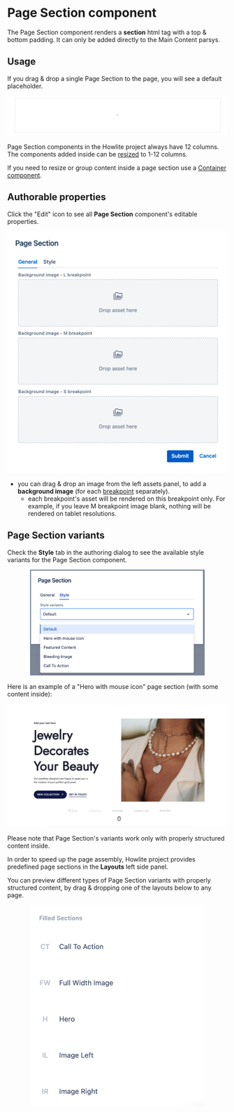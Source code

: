 # Page Section component


The Page Section component renders a __section__ html tag with a top & bottom padding. It can only be added directly to the Main Content parsys.

## Usage

If you drag & drop a single Page Section to the page, you will see a default placeholder.

<p align="center" width="100%">
    <img class="image--with-border" src="./page-section-placeholder.jpg" alt="Page Section placeholder">
</p>

Page Section components in the Howlite project always have 12 columns. The components added inside can be [resized](../grid) to 1-12 columns.

If you need to resize or group content inside a page section use a [Container component](../container).

## Authorable properties

Click the "Edit" icon to see all **Page Section** component's editable properties.

<p align="center" width="100%">
    <img class="image--with-border" src="./dialog.jpg" alt="Page section - general properties">
</p>

- you can drag & drop an image from the left assets panel, to add a **background image** (for each [breakpoint](../grid#breakpoints-definition) separately).
    - each breakpoint's asset will be rendered on this breakpoint only. For example, if you leave M breakpoint image blank, nothing will be rendered on tablet resolutions.

## Page Section variants
Check the **Style** tab in the authoring dialog to see the available style variants for the Page Section component. 

<p align="center" width="100%">
    <img class="image--with-border" src="./style-variants.jpg" alt="Page section - style variants" width="400px">
</p>

Here is an example of a "Hero with mouse icon" page section (with some content inside):

<p align="center" width="100%">
    <img class="image--with-border" src="./example.jpg" alt="Page section - hero variant example">
</p>

Please note that Page Section's variants work only with properly structured content inside. 

In order to speed up the page assembly, Howlite project provides predefined page sections in the **Layouts** left side panel.

You can preview different types of Page Section variants with properly structured content, by drag & dropping one of the layouts below to any page.

<p align="center" width="100%">
    <img class="image--with-border" width="400px" src="./predefined-layouts.jpg" alt="Predefined layouts with different Page Section variants">
</p>